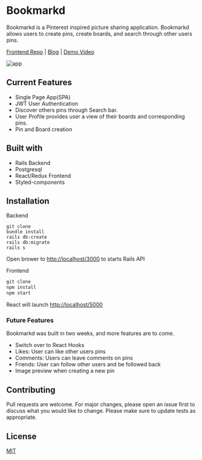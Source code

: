 # Bookmarkd

Bookmarkd is a Pinterest inspired picture sharing application. Bookmarkd allows users to create pins, create boards, and search through other users pins.

[Frontend Repo](https://github.com/ferrufinob/Bookmarkd_Frontend.git) |
[Blog](https://brenda-ferrufino.medium.com/react-redux-project-9a7f6a215ee8) |
[Demo Video](https://youtu.be/Sfp5V6rF3bw)

![app](BookmarkdGiphy.gif)

## Current Features

- Single Page App(SPA)
- JWT User Authentication
- Discover others pins through Search bar.
- User Profile provides user a view of their boards and corresponding pins.
- Pin and Board creation

## Built with

- Rails Backend
- Postgresql
- React/Redux Frontend
- Styled-components

## Installation

Backend

```rails
git clone
bundle install
rails db:create
rails db:migrate
rails s
```

Open brower to <http://localhost/3000> to starts Rails API

Frontend

```javascript
git clone
npm install
npm start
```

React will launch <http://localhost/5000>

### Future Features

Bookmarkd was built in two weeks, and more features are to come.

- Switch over to React Hooks
- Likes: User can like other users pins
- Comments: Users can leave comments on pins
- Friends: User can follow other users and be followed back
- Image preview when creating a new pin

## Contributing

Pull requests are welcome. For major changes, please open an issue first to discuss what you would like to change.
Please make sure to update tests as appropriate.

## License

[MIT](https://choosealicense.com/licenses/mit/)
